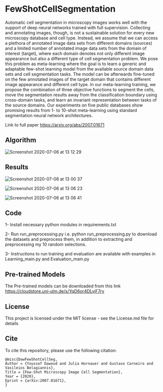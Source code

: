 # FewShotCellSegmentation

Automatic cell segmentation in microscopy images works well with the support of deep neural networks trained with full supervision. Collecting and annotating images, though, is not a sustainable solution for every new microscopy database and cell type. Instead, we assume that we can access a plethora of annotated image data sets from different domains (sources) and a limited number of annotated image data sets from the domain of interest (target), where each domain denotes not only different image appearance but also a different type of cell segmentation problem. We pose this problem as meta-learning where the goal is to learn a generic and adaptable few-shot learning model from the available source domain data sets and cell segmentation tasks. The model can be afterwards fine-tuned on the few annotated images of the target domain that contains different image appearance and different cell type. In our meta-learning training, we propose the combination of three objective functions to segment the cells, move the segmentation results away from the classification boundary using cross-domain tasks, and learn an invariant representation between tasks of the source domains. Our experiments on five public databases show promising results from 1- to 10-shot meta-learning using standard segmentation neural network architectures.

Link to full paper https://arxiv.org/abs/2007.01671
## Algorithm

![Screenshot 2020-07-06 at 13 12 29](https://user-images.githubusercontent.com/57146761/86587695-676fe580-bf8a-11ea-92c8-b11ff30dd519.png)


## Results
![Screenshot 2020-07-06 at 13 00 37](https://user-images.githubusercontent.com/57146761/86587341-b0736a00-bf89-11ea-802e-abb537784daa.png)

![Screenshot 2020-07-06 at 13 06 23](https://user-images.githubusercontent.com/57146761/86587480-f4ff0580-bf89-11ea-99bb-ef4c5628b8cf.png)

![Screenshot 2020-07-06 at 13 06 41](https://user-images.githubusercontent.com/57146761/86587456-ea447080-bf89-11ea-807d-8b1591d10003.png)
## Code
1- Install necessary python modules in requirements.txt

2- Run run_preprocessing.py i.e. python run_preprocessing.py to download the datasets and preprocess them, in addition to extracting and preprocessing my 10 random selections.

3- Instructions to run training and evaluation are available with examples in Learning_main.py and Evaluation_main.py

## Pre-trained Models
The Pre-trained models can be downloaded from this link https://cloudstore.uni-ulm.de/s/YqD6or4DLyjF7ry 

## License
This project is licensed under the MIT license - see the License.md file for details

## Cite
To cite this repository, please use the following citation:


```
@misc{DawFewShotCellSeg,
Author = {Youssef Dawoud and Julia Hornauer and Gustavo Carneiro and Vasileios Belagiannis},
Title = {Few-Shot Microscopy Image Cell Segmentation},
Year = {2020},
Eprint = {arXiv:2007.01671},
} 
```
